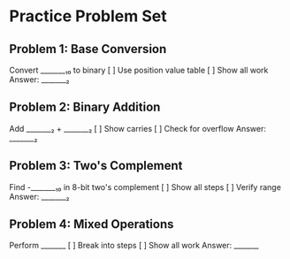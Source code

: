 # Practice Problem Set

## Problem 1: Base Conversion
Convert _______₁₀ to binary
[ ] Use position value table
[ ] Show all work
Answer: _______₂

## Problem 2: Binary Addition
Add _______₂ + _______₂
[ ] Show carries
[ ] Check for overflow
Answer: _______₂

## Problem 3: Two's Complement
Find -_______₁₀ in 8-bit two's complement
[ ] Show all steps
[ ] Verify range
Answer: _______₂

## Problem 4: Mixed Operations
Perform _______
[ ] Break into steps
[ ] Show all work
Answer: _______